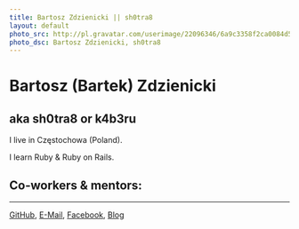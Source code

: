 ```yaml
---
title: Bartosz Zdzienicki || sh0tra8  
layout: default
photo_src: http://pl.gravatar.com/userimage/22096346/6a9c3358f2ca0084d552094d37d873e8.png?r=PG
photo_dsc: Bartosz Zdzienicki, sh0tra8
---
```


# Bartosz (Bartek) Zdzienicki

## aka sh0tra8 or k4b3ru

I live in Częstochowa (Poland).

I learn Ruby & Ruby on Rails.

## Co-workers & mentors:

<hr>

[GitHub](http://github.com/sh0tra8),
[E-Mail](mailto:sh0tr8@gmail.com),
[Facebook](http://facebook.com/k4b3ru),
[Blog](http://k4b3ru.wordpress.com)